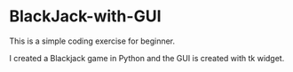 # BlackJack-with-GUI

This is a simple coding exercise for beginner. 

I created a Blackjack game in Python and the GUI is created with tk widget.

